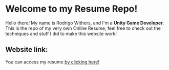 # Welcome to my Resume Repo!
Hello there! My name is Rodrigo Withers, and I'm a **Unity Game Developer**. This is the repo of my very own Online Resume, feel free to check out the techniques and stuff I did to make this website work!

## Website link:
You can access my resume [by clicking here!](https://lojakeeki.com.br/)
